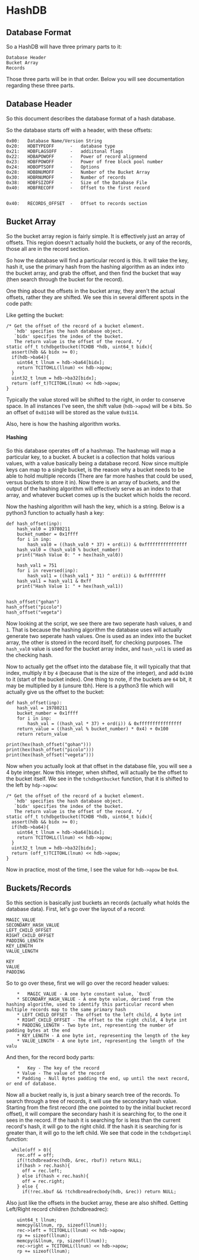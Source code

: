 # HashDB

## Database Format

So a HashDB will have three primary parts to it:

```
Database Header
Bucket Array
Records
```

Those three parts will be in that order. Below you will see documentation regarding these three parts.

## Database Header

So this document describes the database format of a hash database.

So the database starts off with a header, with these offsets:

```
0x00:	Database Name/Version String
0x20:	HDBTYPEOFF		-	database type
0x21:	HDBFLAGSOFF		-	addiitonal flags
0x22:	HDBAPOWOFF		-	Power of record alignmend
0x23:	HDBFPOWOFF		-	Power of free block pool number
0x24:	HDBOPTSOFF		-	Options
0x28:	HDBBNUMOFF		-	Number of the Bucket Array
0x30:	HDBRNUMOFF		-	Number of records
0x38:	HDBFSIZOFF		-	Size of the Database File
0x40:	HDBFRECOFF		-	Offset to the first record


0x40:	RECORDS_OFFSET	-	Offset to records section
```

## Bucket Array

So the bucket array region is fairly simple. It is effectively just an array of offsets. This region doesn't actually hold the buckets, or any of the records, those all are in the record section.

So how the database will find a particular record is this. It will take the key, hash it, use the primary hash from the hashing algorithm as an index into the bucket array, and grab the offset, and then find the bucket that way (then search through the bucket for the record).

One thing about the offsets in the bucket array, they aren't the actual offsets, rather they are shifted. We see this in several different spots in the code path:

Like getting the bucket:
```
/* Get the offset of the record of a bucket element.
   `hdb' specifies the hash database object.
   `bidx' specifies the index of the bucket.
   The return value is the offset of the record. */
static off_t tchdbgetbucket(TCHDB *hdb, uint64_t bidx){
  assert(hdb && bidx >= 0);
  if(hdb->ba64){
    uint64_t llnum = hdb->ba64[bidx];
    return TCITOHLL(llnum) << hdb->apow;
  }
  uint32_t lnum = hdb->ba32[bidx];
  return (off_t)TCITOHL(lnum) << hdb->apow;
}
```

Typically the value stored will be shifted to the right, in order to conserve space. In all instances I've seen, the shift value (`hdb->apow`) will be `4` bits. So an offset of `0x81140` will be stored as the value `0x8114`.

Also, here is how the hashing algorithm works.

#### Hashing

So this database operates off of a hashmap. The hashmap will map a particular key, to a bucket. A bucket is a collection that holds various values, with a value basically being a database record. Now since multiple keys can map to a single bucket, is the reason why a bucket needs to be able to hold multiple records (There are far more hashes that could be used, versus buckets to store it in). Now there is an array of buckets, and the output of the hashing algorithm will effectively serve as an index to that array, and whatever bucket comes up is the bucket which holds the record.

Now the hashing algorithm will hash the key, which is a string. Below is a python3 function to actually hash a key:

```
def hash_offset(inp):
	hash_val0 = 19780211
	bucket_number = 0x1ffff
	for i in inp:
		hash_val0 = ((hash_val0 * 37) + ord(i)) & 0xffffffffffffffff
	hash_val0 = (hash_val0 % bucket_number)
	print("Hash Value 0: " + hex(hash_val0))

	hash_val1 = 751
	for i in reversed(inp):
		hash_val1 = ((hash_val1 * 31) ^ ord(i)) & 0xffffffff
	hash_val1 = hash_val1 & 0xff
	print("Hash Value 1: " + hex(hash_val1))


hash_offset("gohan")
hash_offset("picolo")
hash_offset("vegeta")
```
Now looking at the script, we see there are two seperate hash values, `0` and `1`. That is because the hashing algorithm the database uses will actually generate two seperate hash values. One is used as an index into the bucket array, the other is stored in the record itself, for checking purposes. The `hash_val0` value is used for the bucket array index, and `hash_val1` is used as the checking hash.

Now to actually get the offset into the database file, it will typically that that index, multiply it by `4` (because that is the size of the integer), and add `0x100` to it (start of the bucket index). One thing to note, if the buckets are `64` bit, it may be multiplied by `8` (unsure tbh). Here is a python3 file which will actually give us the offset to the bucket:

```
def hash_offset(inp):
	hash_val = 19780211
	bucket_number = 0x1ffff
	for i in inp:
		hash_val = ((hash_val * 37) + ord(i)) & 0xffffffffffffffff
	return_value = ((hash_val % bucket_number) * 0x4) + 0x100
	return return_value

print(hex(hash_offset("gohan")))
print(hex(hash_offset("picolo")))
print(hex(hash_offset("vegeta")))
```

Now when you actually look at that offset in the database file, you will see a 4 byte integer. Now this integer, when shifted, will actually be the offset to the bucket itself. We see in the `tchdbgetbucket` function, that it is shifted to the left by `hdp->apow`:

```
/* Get the offset of the record of a bucket element.
   `hdb' specifies the hash database object.
   `bidx' specifies the index of the bucket.
   The return value is the offset of the record. */
static off_t tchdbgetbucket(TCHDB *hdb, uint64_t bidx){
  assert(hdb && bidx >= 0);
  if(hdb->ba64){
    uint64_t llnum = hdb->ba64[bidx];
    return TCITOHLL(llnum) << hdb->apow;
  }
  uint32_t lnum = hdb->ba32[bidx];
  return (off_t)TCITOHL(lnum) << hdb->apow;
}
```

Now in practice, most of the time, I see the value for `hdb->apow` be `0x4`. 

## Buckets/Records

So this section is basically just buckets an records (actually what holds the database data). First, let's go over the layout of a record:

```
MAGIC_VALUE
SECONDARY_HASH_VALUE
LEFT_CHILD_OFFSET
RIGHT_CHILD_OFFSET
PADDING_LENGTH
KEY_LENGTH
VALUE_LENGTH

KEY
VALUE
PADDING
```

So to go over these, first we will go over the record header values:
```
	*	MAGIC_VALUE - A one byte constant value, `0xc8`
	* SECONDARY_HASH_VALUE - A one byte value, derived from the hashing algorithm, used to identify this particular record when multiple records map to the same primary hash
	* LEFT_CHILD_OFFSET - The offset to the left child, 4 byte int
	* RIGHT_CHILD_OFFSET - The offset to the right child, 4 byte int
	* PADDING_LENGTH - Two byte int, representing the number of padding bytes at the end
	* KEY_LENGTH - A one byte int, representing the length of the key
	* VALUE_LENGTH - A one byte int, representing the length of the valu
```

And then, for the record body parts:
```
	*	Key - The key of the record
	* Value - The value of the record
	* Padding - Null Bytes padding the end, up until the next record, or end of database.
```

Now all a bucket really is, is just a binary search tree of the records. To search through a tree of records, it will use the secondary hash value. Starting from the first record (the one pointed to by the initial bucket record offset), it will compare the secondary hash it is searching for, to the one it sees in the record. If the hash it is searching for is less than the current record's hash, it will go to the right child. If the hash it is searching for is greater than, it will go to the left child. We see that code in the `tchdbgetimpl` function:

```
  while(off > 0){
    rec.off = off;
    if(!tchdbreadrec(hdb, &rec, rbuf)) return NULL;
    if(hash > rec.hash){
      off = rec.left;
    } else if(hash < rec.hash){
      off = rec.right;
    } else {
      if(!rec.kbuf && !tchdbreadrecbody(hdb, &rec)) return NULL;
```

Also just like the offsets in the bucket array, these are also shifted. Getting Left/Right record children (tchdbreadrec):

```
    uint64_t llnum;
    memcpy(&llnum, rp, sizeof(llnum));
    rec->left = TCITOHLL(llnum) << hdb->apow;
    rp += sizeof(llnum);
    memcpy(&llnum, rp, sizeof(llnum));
    rec->right = TCITOHLL(llnum) << hdb->apow;
    rp += sizeof(llnum);
```
